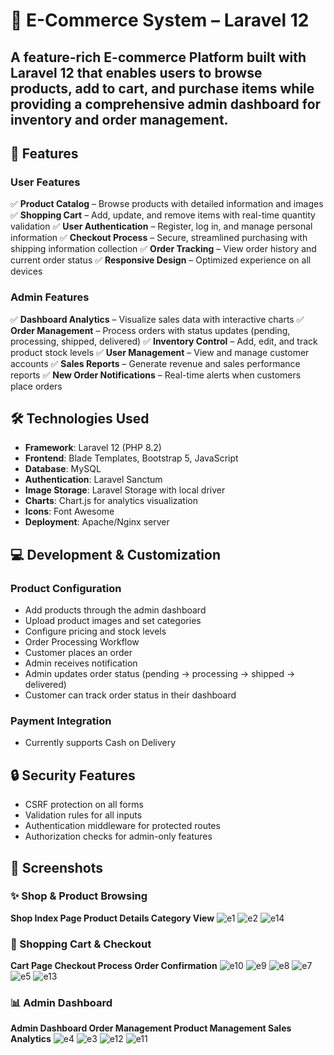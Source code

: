 # 🛒 E-Commerce System – Laravel 12
A **feature-rich E-commerce Platform** built with **Laravel 12** that enables users to browse products, add to cart, and purchase items while providing a comprehensive admin dashboard for inventory and order management.
--
## 🚀 Features
### User Features
✅ **Product Catalog** – Browse products with detailed information and images
✅ **Shopping Cart** – Add, update, and remove items with real-time quantity validation
✅ **User Authentication** – Register, log in, and manage personal information
✅ **Checkout Process** – Secure, streamlined purchasing with shipping information collection
✅ **Order Tracking** – View order history and current order status
✅ **Responsive Design** – Optimized experience on all devices

### Admin Features
✅ **Dashboard Analytics** – Visualize sales data with interactive charts
✅ **Order Management** – Process orders with status updates (pending, processing, shipped, delivered)
✅ **Inventory Control** – Add, edit, and track product stock levels
✅ **User Management** – View and manage customer accounts
✅ **Sales Reports** – Generate revenue and sales performance reports
✅ **New Order Notifications** – Real-time alerts when customers place orders

## 🛠 Technologies Used
- **Framework**: Laravel 12 (PHP 8.2)
- **Frontend**: Blade Templates, Bootstrap 5, JavaScript
- **Database**: MySQL
- **Authentication**: Laravel Sanctum
- **Image Storage**: Laravel Storage with local driver
- **Charts**: Chart.js for analytics visualization
- **Icons**: Font Awesome
- **Deployment**: Apache/Nginx server

## 💻 Development & Customization
### Product Configuration
- Add products through the admin dashboard
- Upload product images and set categories
- Configure pricing and stock levels
- Order Processing Workflow
- Customer places an order
- Admin receives notification
- Admin updates order status (pending → processing → shipped → delivered)
- Customer can track order status in their dashboard
### Payment Integration
- Currently supports Cash on Delivery
## 🔒 Security Features
- CSRF protection on all forms
- Validation rules for all inputs
- Authentication middleware for protected routes
- Authorization checks for admin-only features

## 📸 Screenshots
### ✨ Shop & Product Browsing
**Shop Index Page Product Details Category View**
![e1](https://github.com/user-attachments/assets/1ae1aadc-6016-49be-9b7f-0077a1122eb6)
![e2](https://github.com/user-attachments/assets/993e0cc4-f185-499b-951d-8016e70c0b6f)
![e14](https://github.com/user-attachments/assets/b449cbc8-4343-47fe-96d2-319324e4517d)

### 🛒 Shopping Cart & Checkout
**Cart Page Checkout Process Order Confirmation**
![e10](https://github.com/user-attachments/assets/dfb7dd95-abb3-4a2e-87d1-631fc13f7cc1)
![e9](https://github.com/user-attachments/assets/03cb217d-ba03-4637-9c44-1f35a62ef53b)
![e8](https://github.com/user-attachments/assets/cfada3b4-af04-40ff-b097-2f06f5fa7d88)
![e7](https://github.com/user-attachments/assets/3293927d-b90b-4bf2-a729-c85de34d05ec)
![e5](https://github.com/user-attachments/assets/7e856066-dd90-4193-bf23-c70c44b1b0ab)
![e13](https://github.com/user-attachments/assets/ae12e57b-e5d4-4656-8b43-f1152eef7a5d)
### 📊 Admin Dashboard
**Admin Dashboard Order Management Product Management Sales Analytics**
![e4](https://github.com/user-attachments/assets/74be0ba9-ca8a-41a9-a8b8-e801319c7c28)
![e3](https://github.com/user-attachments/assets/3fb9a7d6-ee49-4a35-ad48-2ce326f28d86)
![e12](https://github.com/user-attachments/assets/79c0a4f7-2bb3-4339-ac80-343dcb9550ab)
![e11](https://github.com/user-attachments/assets/2da66057-144b-42ed-9514-dc96ac0edf64)
